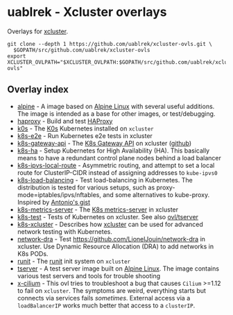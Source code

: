 # uablrek - Xcluster overlays

Overlays for [xcluster](https://github.com/Nordix/xcluster).

```
git clone --depth 1 https://github.com/uablrek/xcluster-ovls.git \
  $GOPATH/src/github.com/uablrek/xcluster-ovls
export XCLUSTER_OVLPATH="$XCLUSTER_OVLPATH:$GOPATH/src/github.com/uablrek/xcluster-ovls"
```


## Overlay index

 * [alpine](./alpine/README.md) -  A image based on [Alpine Linux](https://www.alpinelinux.org/) with several useful additions. The image is intended as a base for other images, or test/debugging. 
 * [haproxy](./haproxy/README.md) -  Build and test [HAProxy](https://github.com/haproxy/haproxy/tree/master) 
 * [k0s](./k0s/README.md) -  The [K0s](https://k0sproject.io/) Kubernetes installed on `xcluster` 
 * [k8s-e2e](./k8s-e2e/README.md) -  Run Kubernetes e2e tests in xcluster 
 * [k8s-gateway-api](./k8s-gateway-api/README.md) -  The [K8s Gateway API](https://gateway-api.sigs.k8s.io/) on xcluster ([github](https://github.com/kubernetes-sigs/gateway-api)) 
 * [k8s-ha](./k8s-ha/README.md) -  Setup Kubernetes for High Availability (HA). This basically means to have a redundant control plane nodes behind a load balancer 
 * [k8s-ipvs-local-route](./k8s-ipvs-local-route/README.md) -  Asymmetric routing, and attempt to set a local route for ClusterIP-CIDR instead of assigning addresses to `kube-ipvs0` 
 * [k8s-load-balancing](./k8s-load-balancing/README.md) -  Test load-balancing in Kubernetes. The distribution is tested for various setups, such as proxy-mode=iptables/ipvs/nftables, and some alternatives to kube-proxy. Inspired by [Antonio's gist]( https://gist.github.com/aojea/5f82db3ba5f1efd59bb73f4b28614a6a) 
 * [k8s-metrics-server](./k8s-metrics-server/README.md) -  The [K8s metrics-server](https://github.com/kubernetes-sigs/metrics-server) in xcluster 
 * [k8s-test](./k8s-test/README.md) -  Tests of Kubernetes on xcluster. See also [ovl/tserver]( https://github.com/uablrek/xcluster-ovls/tree/main/tserver) 
 * [k8s-xcluster](./k8s-xcluster/README.md) -  Describes how [xcluster](https://github.com/Nordix/xcluster) can be used for advanced network testing with Kubernetes. 
 * [network-dra](./network-dra/README.md) -  Test https://github.com/LionelJouin/network-dra in xcluster. Use Dynamic Resource Allocation (DRA) to add networks in K8s PODs. 
 * [runit](./runit/README.md) -  The [runit](https://smarden.org/runit/) init system on `xcluster` 
 * [tserver](./tserver/README.md) -  A test server image built on [Alpine Linux](https://www.alpinelinux.org/). The image contains various test servers and tools for trouble shooting 
 * [x-cilium](./x-cilium/README.md) -  This ovl tries to troubleshoot a bug that causes `Cilium` >=1.12 to fail on `xcluster`. The symptoms are weird, everything starts but connects via services fails *sometimes*. External access via a `loadBalancerIP` works much better that access to a `clusterIP`. 
